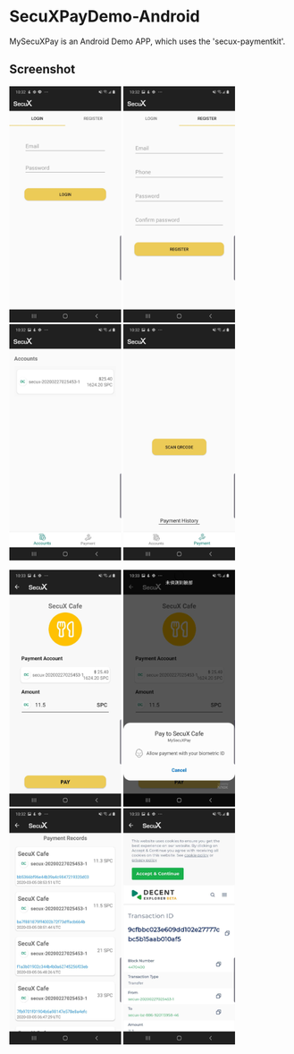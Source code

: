 # SecuXPayDemo-Android

MySecuXPay is an Android Demo APP, which uses the 'secux-paymentkit'. 


## Screenshot

<p float="center">
<img src="Screenshot/screenshot1.jpg" width="200">
<img src="Screenshot/screenshot2.jpg" width="200">
<img src="Screenshot/screenshot3.jpg" width="200">
<img src="Screenshot/screenshot4.jpg" width="200">
</p>
<p float="center">
<img src="Screenshot/Screenshot5.jpg" width="200">
<img src="Screenshot/Screenshot6.jpg" width="200">
<img src="Screenshot/Screenshot7.jpg" width="200">
<img src="Screenshot/Screenshot8.jpg" width="200">
</p>
